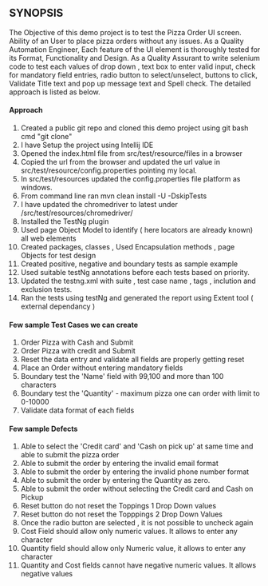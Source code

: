 ## SYNOPSIS

The Objective of this demo project is to test the Pizza Order UI screen. Ability of an User to place pizza orders without any issues.
As a Quality Automation Engineer, Each feature of the UI element is thoroughly tested for its Format, Functionality and Design.
As a Quality Assurant to write selenium code to test each values of drop down , text box to enter valid input, check for mandatory field entries, 
radio button to select/unselect, buttons to click, Validate Title text and pop up message text and Spell check. 
The detailed approach is listed as below. 

#### Approach
1. Created a public git repo and cloned this demo project using git bash cmd "git clone"
2. I have Setup the project using Intellij IDE
3. Opened the index.html file from src/test/resource/files in a browser
4. Copied the url from the browser and updated the url value in src/test/resource/config.properties pointing my local.
5. In src/test/resources updated the config.properties file platform as windows.
6. From command line ran mvn clean install -U -DskipTests
7. I have updated the chromedriver to latest under /src/test/resources/chromedriver/ 
8. Installed the TestNg plugin
9. Used page Object Model to identify ( here locators are already known) all web elements
10. Created packages, classes , Used Encapsulation methods , page Objects for test design
11. Created positive, negative and boundary tests as sample example
11. Used suitable testNg annotations before each tests based on priority.
12. Updated the testng.xml with suite , test case name , tags , inclution and exclusion tests.
13. Ran the tests using testNg and generated the report using Extent tool ( external dependancy )

#### Few sample Test Cases we can create
1. Order Pizza with Cash and Submit
2. Order Pizza with credit and Submit
3. Reset the data entry and validate all fields are properly getting reset
4. Place an Order without entering mandatory fields
5. Boundary test the 'Name' field with 99,100 and more than 100 characters
6. Boundary test the 'Quantity' - maximum pizza one can order with limit to 0-10000
7. Validate data format of each fields

#### Few sample Defects

 1.  Able to select the 'Credit card' and 'Cash on pick up' at same time and able to submit the pizza order
 2.  Able to submit the order by entering the invalid email format
 3.  Able to submit the order by entering the invalid phone number format
 4.  Able to submit the order by entering the Quantity as zero.
 5.  Able to submit the order without selecting the Credit card and Cash on Pickup
 6.  Reset button do not reset the Toppings 1 Drop Down values
 7.  Reset button do not reset the Topppings 2 Drop Down Values
 8.  Once the radio button are selected , it is not possible to uncheck again
 9.  Cost Field should allow only numeric values. It allows to enter any character
 10. Quantity field should allow only Numeric value, it allows to enter any character
 11. Quantity and Cost fields cannot have negative numeric values. It allows negative values

